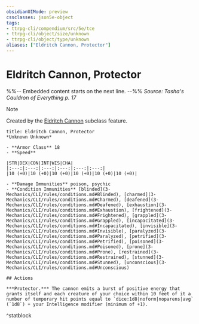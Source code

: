 ```yaml
---
obsidianUIMode: preview
cssclasses: json5e-object
tags:
- ttrpg-cli/compendium/src/5e/tce
- ttrpg-cli/object/size/unknown
- ttrpg-cli/object/type/unknown
aliases: ["Eldritch Cannon, Protector"]
---
```

# Eldritch Cannon, Protector
%%-- Embedded content starts on the next line. --%%
*Source: Tasha's Cauldron of Everything p. 17*  

> [!note]
> Created by the [Eldritch Cannon](3-Mechanics/CLI/classes/artificer-artillerist-tce.md#Eldritch%20Cannon%20(Level%203)) subclass feature.

```ad-statblock
title: Eldritch Cannon, Protector
*Unknown Unknown*

- **Armor Class** 18
- **Speed** 

|STR|DEX|CON|INT|WIS|CHA|
|:---:|:---:|:---:|:---:|:---:|:---:|
|10 (+0)|10 (+0)|10 (+0)|10 (+0)|10 (+0)|10 (+0)|

- **Damage Immunities** poison, psychic
- **Condition Immunities** [blinded](3-Mechanics/CLI/rules/conditions.md#Blinded), [charmed](3-Mechanics/CLI/rules/conditions.md#Charmed), [deafened](3-Mechanics/CLI/rules/conditions.md#Deafened), [exhaustion](3-Mechanics/CLI/rules/conditions.md#Exhaustion), [frightened](3-Mechanics/CLI/rules/conditions.md#Frightened), [grappled](3-Mechanics/CLI/rules/conditions.md#Grappled), [incapacitated](3-Mechanics/CLI/rules/conditions.md#Incapacitated), [invisible](3-Mechanics/CLI/rules/conditions.md#Invisible), [paralyzed](3-Mechanics/CLI/rules/conditions.md#Paralyzed), [petrified](3-Mechanics/CLI/rules/conditions.md#Petrified), [poisoned](3-Mechanics/CLI/rules/conditions.md#Poisoned), [prone](3-Mechanics/CLI/rules/conditions.md#Prone), [restrained](3-Mechanics/CLI/rules/conditions.md#Restrained), [stunned](3-Mechanics/CLI/rules/conditions.md#Stunned), [unconscious](3-Mechanics/CLI/rules/conditions.md#Unconscious)

## Actions

***Protector.*** The cannon emits a burst of positive energy that grants itself and each creature of your choice within 10 feet of it a number of temporary hit points equal to `dice:1d8|noform|noparens|avg` (`1d8`) + your Intelligence modifier (minimum of +1).
```
^statblock